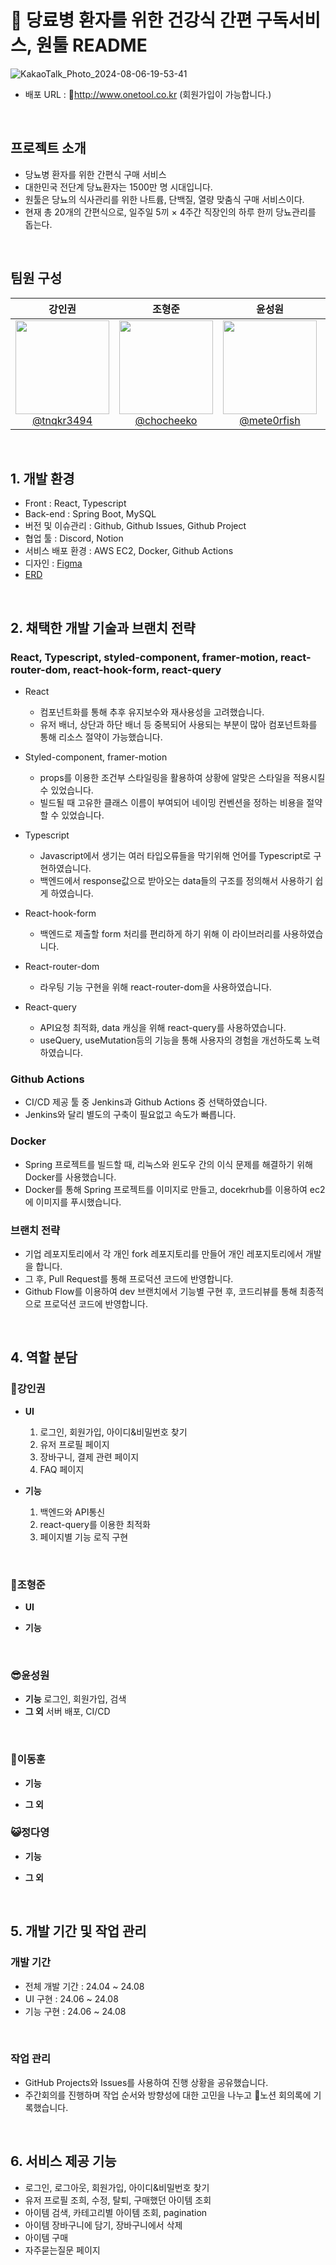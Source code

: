 # 📖 당료병 환자를 위한 건강식 간편 구독서비스, 원툴 README
![KakaoTalk_Photo_2024-08-06-19-53-41](https://github.com/user-attachments/assets/7332f9c8-2554-4fbc-918b-a116b6989d8b)



- 배포 URL : http://www.onetool.co.kr
(회원가입이 가능합니다.)

<br>

## 프로젝트 소개

- 당뇨병 환자를 위한 간편식 구매 서비스
- 대한민국 전단계 당뇨환자는 1500만 명 시대입니다.
- 원툴은 당뇨의 식사관리를 위한 나트륨, 단백질, 열량 맞춤식 구매 서비스이다.
- 현재 총 20개의 간편식으로, 일주일 5끼 × 4주간 직장인의 하루 한끼 당뇨관리를 돕는다.

<br>

## 팀원 구성

<div align="center">

| **강인권** | **조형준** | **윤성원** | **이동훈** | **정다영** |
| :------: |  :------: | :------: | :------: | :------: |
| [<img src="https://avatars.githubusercontent.com/u/105264785?v=4" height=150 width=150> <br/> @tnqkr3494](https://github.com/tnqkr3494) | [<img src="https://avatars.githubusercontent.com/u/157940718?v=4" height=150 width=150> <br/> @chocheeko](https://github.com/chocheeko) | [<img src="https://avatars.githubusercontent.com/u/63222221?v=4" height=150 width=150> <br/> @mete0rfish](https://github.com/mete0rfish) | [<img src="https://avatars.githubusercontent.com/u/123933574?v=4" height=150 width=150> <br/> @LEEDONGH00N](https://github.com/LEEDONGH00N) | [<img src="https://avatars.githubusercontent.com/u/92675692?v=4" height=150 width=150> <br/> @day024](https://github.com/day024) |

</div>

<br>

## 1. 개발 환경

- Front : React, Typescript
- Back-end : Spring Boot, MySQL
- 버전 및 이슈관리 : Github, Github Issues, Github Project
- 협업 툴 : Discord, Notion
- 서비스 배포 환경 : AWS EC2, Docker, Github Actions
- 디자인 : [Figma](https://www.figma.com/login?is_not_gen_0=true&resource_type=team)
- [ERD](https://www.erdcloud.com/d/rqSQ55f4JyqbtkCs5)

<br>

## 2. 채택한 개발 기술과 브랜치 전략

### React, Typescript, styled-component, framer-motion, react-router-dom, react-hook-form, react-query

- React 
    - 컴포넌트화를 통해 추후 유지보수와 재사용성을 고려했습니다.
    - 유저 배너, 상단과 하단 배너 등 중복되어 사용되는 부분이 많아 컴포넌트화를 통해 리소스 절약이 가능했습니다.

- Styled-component, framer-motion
    - props를 이용한 조건부 스타일링을 활용하여 상황에 알맞은 스타일을 적용시킬 수 있었습니다.
    - 빌드될 때 고유한 클래스 이름이 부여되어 네이밍 컨벤션을 정하는 비용을 절약할 수 있었습니다.


- Typescript
    - Javascript에서 생기는 여러 타입오류들을 막기위해 언어를 Typescript로 구현하였습니다.
    - 백엔드에서 response값으로 받아오는 data들의 구조를 정의해서 사용하기 쉽게 하였습니다.

- React-hook-form
    - 백엔드로 제출할 form 처리를 편리하게 하기 위해 이 라이브러리를 사용하였습니다.


- React-router-dom
    - 라우팅 기능 구현을 위해 react-router-dom을 사용하였습니다.


- React-query
    - API요청 최적화, data 캐싱을 위해 react-query를 사용하였습니다.
    - useQuery, useMutation등의 기능을 통해 사용자의 경험을 개선하도록 노력하였습니다.

    
### Github Actions
- CI/CD 제공 툴 중 Jenkins과 Github Actions 중 선택하였습니다.
- Jenkins와 달리 별도의 구축이 필요없고 속도가 빠릅니다.

### Docker
- Spring 프로젝트를 빌드할 때, 리눅스와 윈도우 간의 이식 문제를 해결하기 위해 Docker를 사용했습니다.
- Docker를 통해 Spring 프로젝트를 이미지로 만들고, docekrhub를 이용하여 ec2에 이미지를 푸시했습니다.

### 브랜치 전략

- 기업 레포지토리에서 각 개인 fork 레포지토리를 만들어 개인 레포지토리에서 개발을 합니다.
- 그 후, Pull Request를 통해 프로덕션 코드에 반영합니다.
- Github Flow를 이용하여 dev 브랜치에서 기능별 구현 후, 코드리뷰를 통해 최종적으로 프로덕션 코드에 반영합니다.

<br>

## 4. 역할 분담

### 🍊강인권

- **UI**
    1. 로그인, 회원가입, 아이디&비밀번호 찾기
    2. 유저 프로필 페이지
    3. 장바구니, 결제 관련 페이지
    4. FAQ 페이지
  
- **기능**
    1. 백엔드와 API통신
    2. react-query를 이용한 최적화
    3. 페이지별 기능 로직 구현
    
<br>
    
### 👻조형준

- **UI**

- **기능**

<br>

### 😎윤성원
- **기능**
  로그인, 회원가입, 검색 
- **그 외**
  서버 배포, CI/CD
<br>

### 🐬이동훈

- **기능**
  
- **그 외**

### 😺정다영
- **기능**
  
- **그 외**
<br>

## 5. 개발 기간 및 작업 관리

### 개발 기간

- 전체 개발 기간 : 24.04 ~ 24.08
- UI 구현 : 24.06 ~ 24.08
- 기능 구현 : 24.06 ~ 24.08

<br>

### 작업 관리

- GitHub Projects와 Issues를 사용하여 진행 상황을 공유했습니다.
- 주간회의를 진행하며 작업 순서와 방향성에 대한 고민을 나누고 노션 회의록에 기록했습니다.

<br>

## 6. 서비스 제공 기능
- 로그인, 로그아웃, 회원가입, 아이디&비밀번호 찾기
-  유저 프로필 조희, 수정, 탈퇴, 구매했던 아이템 조회
- 아이템 검색, 카테고리별 아이템 조회, pagination
- 아이템 장바구니에 담기, 장바구니에서 삭제
- 아이템 구매
- 자주묻는질문 페이지

